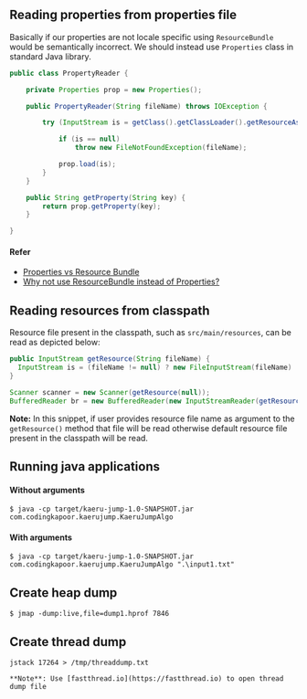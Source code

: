 ## Reading properties from properties file

Basically if our properties are not locale specific using `ResourceBundle` would be semantically incorrect. We should instead use `Properties` class in standard Java library.

``` java
public class PropertyReader {

	private Properties prop = new Properties();

	public PropertyReader(String fileName) throws IOException {

		try (InputStream is = getClass().getClassLoader().getResourceAsStream(fileName)) {

			if (is == null)
				throw new FileNotFoundException(fileName);

			prop.load(is);
		} 
	}

	public String getProperty(String key) {
		return prop.getProperty(key);
	}

}
```

#### Refer
- [Properties vs Resource Bundle](http://stackoverflow.com/questions/6978415/properties-vs-resource-bundle)
- [Why not use ResourceBundle instead of Properties?](http://stackoverflow.com/questions/14883000/why-not-use-resourcebundle-instead-of-properties)


## Reading resources from classpath

Resource file present in the classpath, such as `src/main/resources`, can be read as depicted below:

``` java
public InputStream getResource(String fileName) {
  InputStream is = (fileName != null) ? new FileInputStream(fileName) : getClass().getResourceAsStream("/resource.txt");
}

Scanner scanner = new Scanner(getResource(null));
BufferedReader br = new BufferedReader(new InputStreamReader(getResource(null)));
```

**Note:** In this snippet, if user provides resource file name as argument to the `getResource()` method that file will be read otherwise default resource file present in the classpath will be read.


## Running java applications

#### Without arguments
```
$ java -cp target/kaeru-jump-1.0-SNAPSHOT.jar com.codingkapoor.kaerujump.KaeruJumpAlgo
```

#### With arguments
```
$ java -cp target/kaeru-jump-1.0-SNAPSHOT.jar com.codingkapoor.kaerujump.KaeruJumpAlgo ".\input1.txt"
```

## Create heap dump
```
$ jmap -dump:live,file=dump1.hprof 7846
```

## Create thread dump
```
jstack 17264 > /tmp/threaddump.txt

**Note**: Use [fastthread.io](https://fastthread.io) to open thread dump file
```

